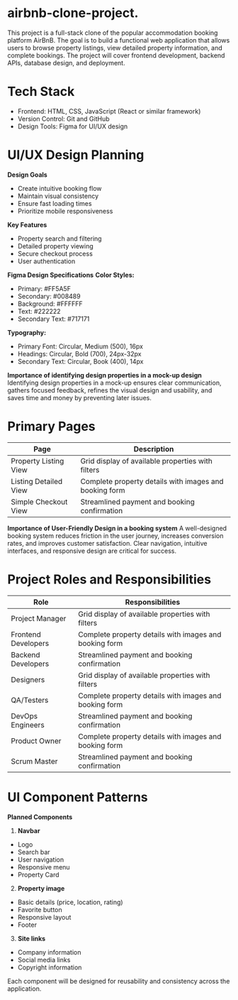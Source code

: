 # airbnb-clone-project.
This project is a full-stack clone of the popular accommodation booking platform AirBnB. The goal is to build a functional web application that allows users to browse property listings, view detailed property information, and complete bookings. The project will cover frontend development, backend APIs, database design, and deployment.

# Tech Stack
- Frontend: HTML, CSS, JavaScript (React or similar framework)
- Version Control: Git and GitHub
- Design Tools: Figma for UI/UX design

# UI/UX Design Planning
**Design Goals**
- Create intuitive booking flow
- Maintain visual consistency
- Ensure fast loading times
- Prioritize mobile responsiveness
  
**Key Features**
- Property search and filtering
- Detailed property viewing
- Secure checkout process
- User authentication
  
**Figma Design Specifications**
**Color Styles:**
- Primary: #FF5A5F
- Secondary: #008489
- Background: #FFFFFF
- Text: #222222
- Secondary Text: #717171

**Typography:**
- Primary Font: Circular, Medium (500), 16px
- Headings: Circular, Bold (700), 24px-32px
- Secondary Text: Circular, Book (400), 14px

**Importance of identifying design properties in a mock-up design**
Identifying design properties in a mock-up ensures clear communication, gathers focused feedback, refines the visual design and usability, and saves time and money by preventing later issues.

# Primary Pages
|          Page         | Description                                             |
| --------------------- | --------------------------------------------------------|
| Property Listing View | Grid display of available properties with filters       |
| Listing Detailed View | Complete property details with images and booking form  |
| Simple Checkout View  | Streamlined payment and booking confirmation            |

**Importance of User-Friendly Design in a booking system**
A well-designed booking system reduces friction in the user journey, increases conversion rates, and improves customer satisfaction. Clear navigation, intuitive interfaces, and responsive design are critical for success.

# Project Roles and Responsibilities
|          Role         | Responsibilities                                        |
| --------------------- | --------------------------------------------------------|
| Project Manager       | Grid display of available properties with filters       |
| Frontend Developers   | Complete property details with images and booking form  |
| Backend Developers    | Streamlined payment and booking confirmation            |
| Designers             | Grid display of available properties with filters       |
| QA/Testers            | Complete property details with images and booking form  |
| DevOps Engineers      | Streamlined payment and booking confirmation            |
| Product Owner         | Complete property details with images and booking form  |
| Scrum Master          | Streamlined payment and booking confirmation            |

# UI Component Patterns
**Planned Components**
1. **Navbar**
- Logo
- Search bar
- User navigation
- Responsive menu
- Property Card

2. **Property image**
- Basic details (price, location, rating)
- Favorite button
- Responsive layout
- Footer

3. **Site links**
- Company information
- Social media links
- Copyright information

Each component will be designed for reusability and consistency across the application.

